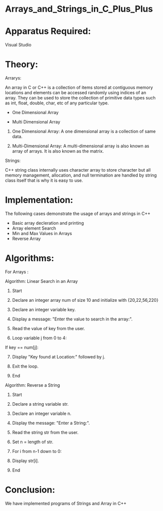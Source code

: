 # Arrays_and_Strings_in_C_Plus_Plus
# Apparatus Required:
Visual Studio

# Theory:

Arrarys:

An array in C or C++ is a collection of items stored at contiguous memory locations and elements can be accessed randomly using indices of an array. They can be used to store the collection of primitive data types such as int, float, double, char, etc of any particular type.

+ One Dimensional Array
  
+ Multi Dimensional Array

1. One Dimensional Array: A one dimensional array is a collection of same data.

2. Multi-Dimensional Array: A multi-dimensional array is also known as array of arrays. It is also known as the matrix. 

Strings:

C++ string class internally uses character array to store character but all memory management, allocation, and null termination are handled by string class itself that is why it is easy to use.

# Implementation:
The following cases demonstrate the usage of arrays and strings in C++
+ Basic array decleration and printing
+ Array element Search
+ Min and Max Values in Arrays
+ Reverse Array

# Algorithms:

For Arrays :

Algorithm: Linear Search in an Array

1. Start

2. Declare an integer array num of size 10 and initialize with {20,22,56,220}

3. Declare an integer variable key.

4. Display a message: "Enter the value to search in the array:".

5. Read the value of key from the user.

6. Loop variable j from 0 to 4:

If key == num[j]:

7. Display "Key found at Location:" followed by j.

8. Exit the loop.

9. End


Algorithm: Reverse a String

1. Start

2. Declare a string variable str.

3. Declare an integer variable n.

4. Display the message: "Enter a String:".

5. Read the string str from the user.

6. Set n = length of str.

7. For i from n-1 down to 0:

8. Display str[i].

9. End


# Conclusion:
We have implemented programs of Strings and Array in C++
